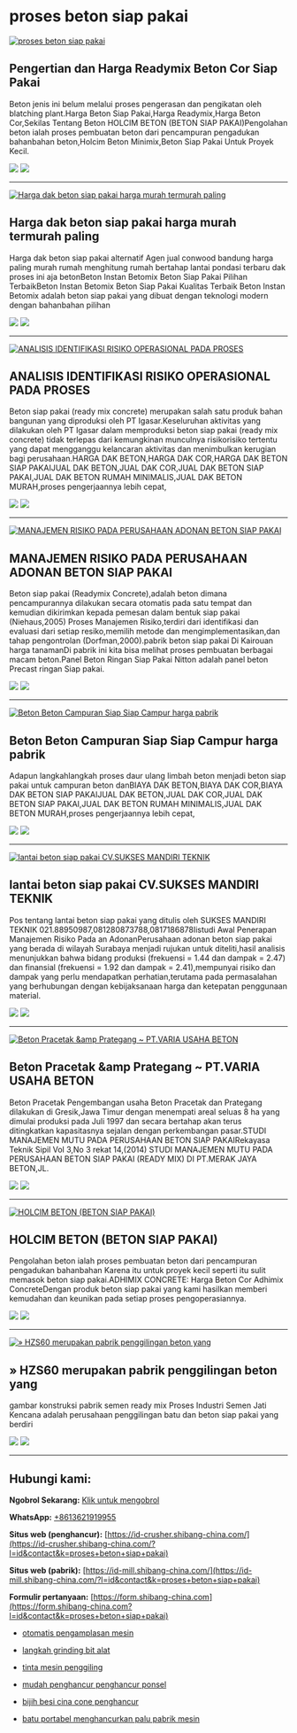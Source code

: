 # proses beton siap pakai

<a href="https://swt.shibang-china.com/?l=id&img&k=proses+beton+siap+pakai" target="_blank">![proses beton siap pakai](http://static.shibang-china.com/all-800x300/536.jpg)</a>

## Pengertian dan Harga Readymix Beton Cor Siap Pakai
Beton jenis ini belum melalui proses pengerasan dan pengikatan oleh blatching plant.Harga Beton Siap Pakai,Harga Readymix,Harga Beton Cor,Sekilas Tentang Beton HOLCIM BETON (BETON SIAP PAKAI)Pengolahan beton ialah proses pembuatan beton dari pencampuran pengadukan bahanbahan beton,Holcim Beton Minimix,Beton Siap Pakai Untuk Proyek Kecil.


<a href="https://whatsapp.shibangsoft.com/WhatsApp.php" target="_blank" title="WhatsApp">![](http://static.shibang-china.com/icon/whatsapp.png)</a> <a href="https://swt.shibang-china.com/?l=id&icon&k=proses+beton+siap+pakai" target="_blank">![](http://static.shibang-china.com/icon/chat-id.png)</a>

---

<a href="https://swt.shibang-china.com/?l=id&img&k=proses+beton+siap+pakai" target="_blank">![Harga dak beton siap pakai harga murah termurah paling](http://static.shibang-china.com/all-800x300/1530.jpg)</a>

## Harga dak beton siap pakai harga murah termurah paling
Harga dak beton siap pakai alternatif Agen jual conwood bandung harga paling murah rumah menghitung rumah bertahap lantai pondasi terbaru dak proses ini aja betonBeton Instan Betomix Beton Siap Pakai Pilihan TerbaikBeton Instan Betomix Beton Siap Pakai Kualitas Terbaik Beton Instan Betomix adalah beton siap pakai yang dibuat dengan teknologi modern dengan bahanbahan pilihan


<a href="https://whatsapp.shibangsoft.com/WhatsApp.php" target="_blank" title="WhatsApp">![](http://static.shibang-china.com/icon/whatsapp.png)</a> <a href="https://swt.shibang-china.com/?l=id&icon&k=proses+beton+siap+pakai" target="_blank">![](http://static.shibang-china.com/icon/chat-id.png)</a>

---

<a href="https://swt.shibang-china.com/?l=id&img&k=proses+beton+siap+pakai" target="_blank">![ANALISIS IDENTIFIKASI RISIKO OPERASIONAL PADA PROSES](http://static.shibang-china.com/all-800x300/531.jpg)</a>

## ANALISIS IDENTIFIKASI RISIKO OPERASIONAL PADA PROSES
Beton siap pakai (ready mix concrete) merupakan salah satu produk bahan bangunan yang diproduksi oleh PT Igasar.Keseluruhan aktivitas yang dilakukan oleh PT Igasar dalam memproduksi beton siap pakai (ready mix concrete) tidak terlepas dari kemungkinan munculnya risikorisiko tertentu yang dapat mengganggu kelancaran aktivitas dan menimbulkan kerugian bagi perusahaan.HARGA DAK BETON,HARGA DAK COR,HARGA DAK BETON SIAP PAKAIJUAL DAK BETON,JUAL DAK COR,JUAL DAK BETON SIAP PAKAI,JUAL DAK BETON RUMAH MINIMALIS,JUAL DAK BETON MURAH,proses pengerjaannya lebih cepat,


<a href="https://whatsapp.shibangsoft.com/WhatsApp.php" target="_blank" title="WhatsApp">![](http://static.shibang-china.com/icon/whatsapp.png)</a> <a href="https://swt.shibang-china.com/?l=id&icon&k=proses+beton+siap+pakai" target="_blank">![](http://static.shibang-china.com/icon/chat-id.png)</a>

---

<a href="https://swt.shibang-china.com/?l=id&img&k=proses+beton+siap+pakai" target="_blank">![MANAJEMEN RISIKO PADA PERUSAHAAN ADONAN BETON SIAP PAKAI](http://static.shibang-china.com/all-800x300/698.jpg)</a>

## MANAJEMEN RISIKO PADA PERUSAHAAN ADONAN BETON SIAP PAKAI
Beton siap pakai (Readymix Concrete),adalah beton dimana pencampurannya dilakukan secara otomatis pada satu tempat dan kemudian dikirimkan kepada pemesan dalam bentuk siap pakai (Niehaus,2005) Proses Manajemen Risiko,terdiri dari identifikasi dan evaluasi dari setiap resiko,memilih metode dan mengimplementasikan,dan tahap pengontrolan (Dorfman,2000).pabrik beton siap pakai Di Kairouan harga tanamanDi pabrik ini kita bisa melihat proses pembuatan berbagai macam beton.Panel Beton Ringan Siap Pakai Nitton adalah panel beton Precast ringan Siap pakai.


<a href="https://whatsapp.shibangsoft.com/WhatsApp.php" target="_blank" title="WhatsApp">![](http://static.shibang-china.com/icon/whatsapp.png)</a> <a href="https://swt.shibang-china.com/?l=id&icon&k=proses+beton+siap+pakai" target="_blank">![](http://static.shibang-china.com/icon/chat-id.png)</a>

---

<a href="https://swt.shibang-china.com/?l=id&img&k=proses+beton+siap+pakai" target="_blank">![Beton Beton Campuran Siap Siap Campur harga pabrik](http://static.shibang-china.com/all-800x300/758.jpg)</a>

## Beton Beton Campuran Siap Siap Campur harga pabrik
Adapun langkahlangkah proses daur ulang limbah beton menjadi beton siap pakai untuk campuran beton danBIAYA DAK BETON,BIAYA DAK COR,BIAYA DAK BETON SIAP PAKAIJUAL DAK BETON,JUAL DAK COR,JUAL DAK BETON SIAP PAKAI,JUAL DAK BETON RUMAH MINIMALIS,JUAL DAK BETON MURAH,proses pengerjaannya lebih cepat,


<a href="https://whatsapp.shibangsoft.com/WhatsApp.php" target="_blank" title="WhatsApp">![](http://static.shibang-china.com/icon/whatsapp.png)</a> <a href="https://swt.shibang-china.com/?l=id&icon&k=proses+beton+siap+pakai" target="_blank">![](http://static.shibang-china.com/icon/chat-id.png)</a>

---

<a href="https://swt.shibang-china.com/?l=id&img&k=proses+beton+siap+pakai" target="_blank">![lantai beton siap pakai CV.SUKSES MANDIRI TEKNIK](http://static.shibang-china.com/all-800x300/616.jpg)</a>

## lantai beton siap pakai CV.SUKSES MANDIRI TEKNIK
Pos tentang lantai beton siap pakai yang ditulis oleh SUKSES MANDIRI TEKNIK 021.88950987,081280873788,0817186878Iistudi Awal Penerapan Manajemen Risiko Pada an AdonanPerusahaan adonan beton siap pakai yang berada di wilayah Surabaya menjadi rujukan untuk diteliti,hasil analisis menunjukkan bahwa bidang produksi (frekuensi = 1.44 dan dampak = 2.47) dan finansial (frekuensi = 1.92 dan dampak = 2.41),mempunyai risiko dan dampak yang perlu mendapatkan perhatian,terutama pada permasalahan yang berhubungan dengan kebijaksanaan harga dan ketepatan penggunaan material.


<a href="https://whatsapp.shibangsoft.com/WhatsApp.php" target="_blank" title="WhatsApp">![](http://static.shibang-china.com/icon/whatsapp.png)</a> <a href="https://swt.shibang-china.com/?l=id&icon&k=proses+beton+siap+pakai" target="_blank">![](http://static.shibang-china.com/icon/chat-id.png)</a>

---

<a href="https://swt.shibang-china.com/?l=id&img&k=proses+beton+siap+pakai" target="_blank">![Beton Pracetak &amp Prategang ~ PT.VARIA USAHA BETON](http://static.shibang-china.com/all-800x300/545.jpg)</a>

## Beton Pracetak &amp Prategang ~ PT.VARIA USAHA BETON
Beton Pracetak Pengembangan usaha Beton Pracetak dan Prategang dilakukan di Gresik,Jawa Timur dengan menempati areal seluas 8 ha yang dimulai produksi pada Juli 1997 dan secara bertahap akan terus ditingkatkan kapasitasnya sejalan dengan perkembangan pasar.STUDI MANAJEMEN MUTU PADA PERUSAHAAN BETON SIAP PAKAIRekayasa Teknik Sipil Vol 3,No 3 rekat 14,(2014) STUDI MANAJEMEN MUTU PADA PERUSAHAAN BETON SIAP PAKAI (READY MIX) DI PT.MERAK JAYA BETON,JL.


<a href="https://whatsapp.shibangsoft.com/WhatsApp.php" target="_blank" title="WhatsApp">![](http://static.shibang-china.com/icon/whatsapp.png)</a> <a href="https://swt.shibang-china.com/?l=id&icon&k=proses+beton+siap+pakai" target="_blank">![](http://static.shibang-china.com/icon/chat-id.png)</a>

---

<a href="https://swt.shibang-china.com/?l=id&img&k=proses+beton+siap+pakai" target="_blank">![HOLCIM BETON (BETON SIAP PAKAI)](http://static.shibang-china.com/all-800x300/1127.jpg)</a>

## HOLCIM BETON (BETON SIAP PAKAI)
Pengolahan beton ialah proses pembuatan beton dari pencampuran pengadukan bahanbahan Karena itu untuk proyek kecil seperti itu sulit memasok beton siap pakai.ADHIMIX CONCRETE: Harga Beton Cor Adhimix ConcreteDengan produk beton siap pakai yang kami hasilkan memberi kemudahan dan keunikan pada setiap proses pengoperasiannya.


<a href="https://whatsapp.shibangsoft.com/WhatsApp.php" target="_blank" title="WhatsApp">![](http://static.shibang-china.com/icon/whatsapp.png)</a> <a href="https://swt.shibang-china.com/?l=id&icon&k=proses+beton+siap+pakai" target="_blank">![](http://static.shibang-china.com/icon/chat-id.png)</a>

---

<a href="https://swt.shibang-china.com/?l=id&img&k=proses+beton+siap+pakai" target="_blank">![» HZS60 merupakan pabrik penggilingan beton yang](http://static.shibang-china.com/all-800x300/1174.jpg)</a>

## » HZS60 merupakan pabrik penggilingan beton yang
gambar konstruksi pabrik semen ready mix Proses Industri Semen Jati Kencana adalah perusahaan penggilingan batu dan beton siap pakai yang berdiri

<a href="https://whatsapp.shibangsoft.com/WhatsApp.php" target="_blank" title="WhatsApp">![](http://static.shibang-china.com/icon/whatsapp.png)</a> <a href="https://swt.shibang-china.com/?l=id&icon&k=proses+beton+siap+pakai" target="_blank">![](http://static.shibang-china.com/icon/chat-id.png)</a>

---
## Hubungi kami:

**Ngobrol Sekarang:** [Klik untuk mengobrol](https://swt.shibang-china.com?l=id&contact&k=proses+beton+siap+pakai)

**WhatsApp:**  [+8613621919955](https://whatsapp.shibangsoft.com/WhatsApp.php)

**Situs web (penghancur):** [https://id-crusher.shibang-china.com/](https://id-crusher.shibang-china.com/?l=id&contact&k=proses+beton+siap+pakai)

**Situs web (pabrik):** [https://id-mill.shibang-china.com/](https://id-mill.shibang-china.com/?l=id&contact&k=proses+beton+siap+pakai)

**Formulir pertanyaan:** [https://form.shibang-china.com](https://form.shibang-china.com?l=id&contact&k=proses+beton+siap+pakai)

* [otomatis pengamplasan mesin](../34/otomatis%20pengamplasan%20mesin.md)

* [langkah grinding bit alat](../31/langkah%20grinding%20bit%20alat.md)

* [tinta mesin penggiling](../31/tinta%20mesin%20penggiling.md)

* [mudah penghancur penghancur ponsel](../35/mudah%20penghancur%20penghancur%20ponsel.md)

* [bijih besi cina cone penghancur](../33/bijih%20besi%20cina%20cone%20penghancur.md)

* [batu portabel menghancurkan palu pabrik mesin](../35/batu%20portabel%20menghancurkan%20palu%20pabrik%20mesin.md)